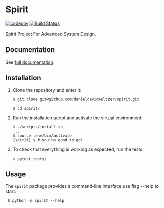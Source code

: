 

# Spirit


[![codecov](https://codecov.io/gh/danieldavidmeltzer/spirit/branch/master/graph/badge.svg)](https://codecov.io/gh/danieldavidmeltzer/spirit)
[![Build Status](https://travis-ci.com/danieldavidmeltzer/spirit.svg?branch=master)](https://travis-ci.com/danieldavidmeltzer/spirit)
<br>  
Spirit Project For Advanced System Design.

## Documentation
 See [full documentation](https://readthedocs.org/projects/spirit-daniel/).

## Installation

1. Clone the repository and enter it:

    ```shell script
    $ git clone git@github.com:danieldavidmeltzer/spirit.git
    ...
    $ cd spirit/
    ```

2. Run the installation script and activate the virtual environment:

    ```shell script
    $ ./scripts/install.sh
    ...
    $ source .env/bin/activate
    [spirit] $ # you're good to go!
    ```

3. To check that everything is working as expected, run the tests:
    ```shell script
    $ pytest tests/
    ```


## Usage

   The `spirit` package provides a command-line interface,use flag --help to start:
   ```shell script
    $ python -m spirit --help
   ```

